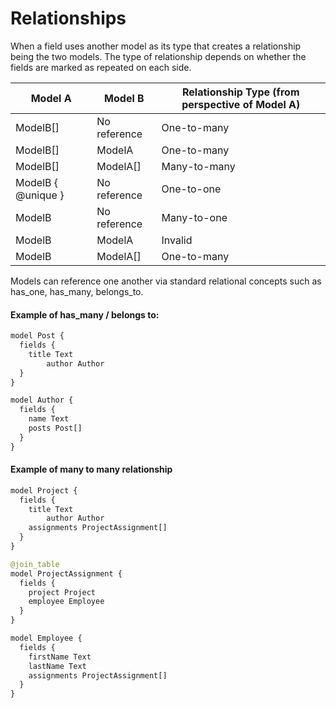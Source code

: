 # Relationships

When a field uses another model as its type that creates a relationship being the two models. The type of relationship depends on whether the fields are marked as repeated on each side.

| Model A            | Model B      | Relationship Type (from perspective of Model A) |
| ------------------ | ------------ | ----------------------------------------------- |
| ModelB[]           | No reference | One-to-many                                     |
| ModelB[]           | ModelA       | One-to-many                                     |
| ModelB[]           | ModelA[]     | Many-to-many                                    |
| ModelB { @unique } | No reference | One-to-one                                      |
| ModelB             | No reference | Many-to-one                                     |
| ModelB             | ModelA       | Invalid                                         |
| ModelB             | ModelA[]     | One-to-many                                     |

Models can reference one another via standard relational concepts such as has_one, has_many, belongs_to.

#### Example of has_many / belongs to:

```graphql
model Post {
  fields {
    title Text
		author Author
  }
}

model Author {
  fields {
    name Text
    posts Post[]
  }
}
```

#### Example of many to many relationship

```graphql
model Project {
  fields {
    title Text
		author Author
    assignments ProjectAssignment[]
  }
}

@join_table
model ProjectAssignment {
  fields {
    project Project
    employee Employee
  }
}

model Employee {
  fields {
    firstName Text
    lastName Text
    assignments ProjectAssignment[]
  }
}
```
